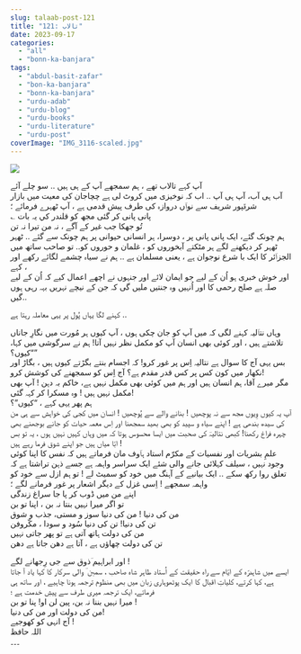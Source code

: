 ```yaml
---
slug: talaab-post-121
title: "121: تالاب"
date: 2023-09-17
categories: 
  - "all"
  - "bonn-ka-banjara"
tags: 
  - "abdul-basit-zafar"
  - "bon-ka-banjara"
  - "bonn-ka-banjara"
  - "urdu-adab"
  - "urdu-blog"
  - "urdu-books"
  - "urdu-literature"
  - "urdu-post"
coverImage: "IMG_3116-scaled.jpg"
---
```


![](images/IMG_3116-300x247.jpg)

آپ کہے تالاب تھے ، ہم سمجھے آپ کے ہی ہیں .. سو چلے آئے  
آب ہی آب، آپ ہی آپ .. اب کہ نوخیزی میں کروٹ لی ہے چچاجان کی معیت میں بازار شرقؔپور شریف سے نواؔں دروازہ کی طرف پیش قدمی ہے ، آپ ٹھہرے فرمائے ؛  
؎ پانی پانی کر گئی مجھ کو قلندر کي يہ بات  
تُو جھکا جب غير کے آگے ، نہ من تيرا نہ تن  
ہم چونک گئے، ایک پانی پانی پر ، دوسرا، ہر انسانی حیوانی پر ہم چونک سے گئے .. ٹھہر ٹھہر کر دیکھنے لگے ہر مٹکتے آبخوروں کو ، غلمان و حوروں کو.. تو صاحب ساتھ میں الجزاؔئر کا ایک با شرع نوجوان ہے ، یعنی مسلمان ہے .. ہم نے سیاہ چشمے لگائے رکھے اور کہے ،  
اور خوش خبری ہو اُن کے لیے جو ایمان لائے اور جنہوں نے اچھے اعمال کیے کہ اُن کے لیے صلہ ہے صلح رحمی کا اور اُنہیں وہ جنتیں ملیں گی کہ جن کے نیچے نہریں بہہ رہی ہوں گیں..

کہنے لگا یہاں پُول پر یہی معاملہ رہتا ہے ..

وہاں نتاؔلیہ کہنے لگی کہ میں آپ کو جان چکی ہوں ، آپ کیوں ہر مُورت میں نگارِ جاناں تلاشتے ہیں ، اور کوئی بھی انسان آپ کو مکمل نظر نہیں آتا! ہم نے سرگوشی میں کہا، “کیوں؟”  
بس یہی آج کا سوال ہے نتالیہ اِس پر غور کرو! کہ اجسام بنتے بگڑتے کیوں ہیں ، بگاڑ اور نکھار میں کون کس پر کس قدر مقدم ہے؟ آج اِس کو سمجھنے کی کوشش کرو!  
مگر میرے آقا، ہم انسان ہیں اور ہم میں کوئی بھی مکمل نہیں ہے، خاکم بہ دہن ! آپ بھی مکمل نہیں ہیں ! وہ مسکرا کر کہہ گئی!  
ہم پھر یہی کہے ، “کیوں”؟  
آپ یہ کیوں وِیوں مجھ سے نہ پوچھیں ! بنانے والے سے پُوچھیں ! انسان میں کجی کی خواہش سے ہی من کی سیدھ بندھی ہے ! اپنے سیاہ و سپید کو بھی بھید سمجھنا اور اِس معمہ حیات کو جانے بوجھنے بھی چہرہ فراغ رکھنا! کبھی نتالیہؔ کی صحبت میں ایسا محسوس ہوتا کہ میں وہاں کہیں نہیں ہوں ، یہ تو بس ابّا میاں ہیں جو اپنے شوق فرما رہے ہیں !  
علمِ بشریات اور نفسیات کے مکرّم استاد ہاؔوف مان فرماتے ہیں کہ نفس کا اپنا کوئی وجود نہیں ، سیلف کہلائی جانے والی شئے ایک سراسر واہمہ ہے جسے ذہن تراشتا ہے کہ تعلق روا رکھ سکے .. ایک بیانیے کے آہنگ میں خود کو سمیٹ لے ! تو ہم ازل سے خود کو واہمہ سمجھے ! اِسی غزل کے دیگر اشعار پر غور فرمانے لگے ؛  
اپنے من ميں ڈوب کر پا جا سراغ زندگی  
تو اگر ميرا نہيں بنتا نہ بن ، اپنا تو بن  
من کی دنيا ! من کی دنيا سوز و مستی، جذب و شوق  
تن کی دنيا! تن کی دنيا سُود و سودا ، مکّروفن  
من کی دولت ہاتھ آتی ہے تو پھر جاتی نہيں  
تن کی دولت چھاؤں ہے ، آتا ہے دھن جاتا ہے دھن

اور ابراہیم ؔذوق سے جی رِجھانے لگے !  
ایسے میں شاہدرّہ کے ایّام سے راہ حقیقت کے اُستاد طاہر شاہ صاحب ، سمبن ؔ والی سرکار کا کہا یاد آ جاتا ہے، کہا کرتے، کلیاتِ اقبال کا ایک پوٹھوہاری زبان میں بھی منظوم ترجمہ ہونا چاہیے ، اور ساتھ ہی فرماتے، ایک ترجمہ میری طرف سے پیشِ خدمت ہے ؛  
میرا نہیں بننا نہ بن، پین لن او! پنا تو بن !  
من کی دولت اور من کی دنیا!  
آج انہی کو کھوجیے !   
اللہ حافظ  
۔۔۔
